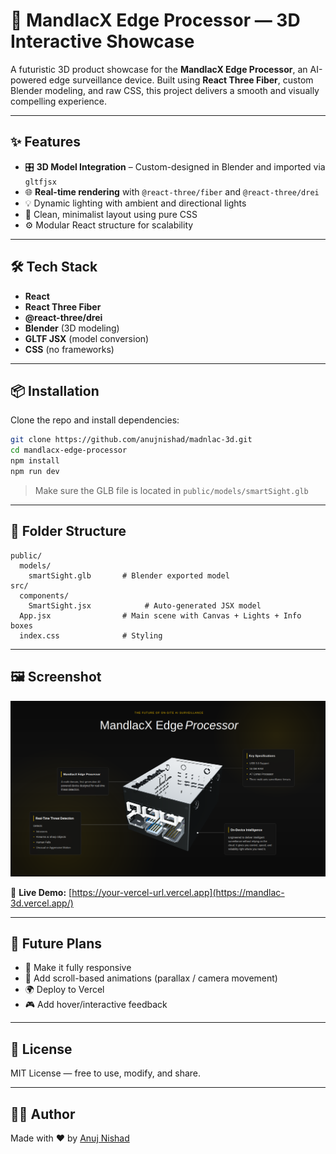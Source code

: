 
# 🧠 MandlacX Edge Processor — 3D Interactive Showcase

A futuristic 3D product showcase for the **MandlacX Edge Processor**, an AI-powered edge surveillance device. Built using **React Three Fiber**, custom Blender modeling, and raw CSS, this project delivers a smooth and visually compelling experience.

---

## ✨ Features

- 🎛️ **3D Model Integration** – Custom-designed in Blender and imported via `gltfjsx`
- 🌐 **Real-time rendering** with `@react-three/fiber` and `@react-three/drei`
- 💡 Dynamic lighting with ambient and directional lights
- 🎨 Clean, minimalist layout using pure CSS
- ⚙️ Modular React structure for scalability

---

## 🛠️ Tech Stack

- **React**
- **React Three Fiber**
- **@react-three/drei**
- **Blender** (3D modeling)
- **GLTF JSX** (model conversion)
- **CSS** (no frameworks)

---

## 📦 Installation

Clone the repo and install dependencies:

```bash
git clone https://github.com/anujnishad/madnlac-3d.git
cd mandlacx-edge-processor
npm install
npm run dev
```

> Make sure the GLB file is located in `public/models/smartSight.glb`

---

## 📁 Folder Structure

```
public/
  models/
    smartSight.glb       # Blender exported model
src/
  components/
    SmartSight.jsx            # Auto-generated JSX model
  App.jsx                # Main scene with Canvas + Lights + Info boxes
  index.css              # Styling
```

---

## 🖼️ Screenshot

![MandlacX Edge Processor](./preview.png)

🔗 **Live Demo:** [https://your-vercel-url.vercel.app](https://mandlac-3d.vercel.app/)

---

## 📌 Future Plans

- 📱 Make it fully responsive
- 📜 Add scroll-based animations (parallax / camera movement)
- 🌍 Deploy to Vercel
- 🎮 Add hover/interactive feedback

---

## 🪪 License

MIT License — free to use, modify, and share.

---

## 🧑‍💻 Author

Made with ❤️ by [Anuj Nishad](https://github.com/anuj-nishad)
